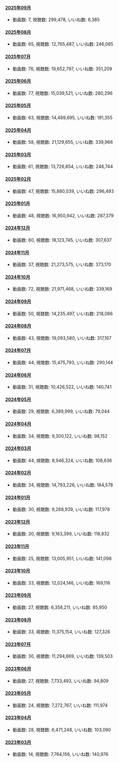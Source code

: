#### [2025年09月](videos/202509 "wikilink")

-   動画数: 7, 視聴数: 299,478, いいね数: 6,385

#### [2025年08月](videos/202508 "wikilink")

-   動画数: 65, 視聴数: 12,765,487, いいね数: 246,065

#### [2025年07月](videos/202507 "wikilink")

-   動画数: 76, 視聴数: 19,652,797, いいね数: 351,209

#### [2025年06月](videos/202506 "wikilink")

-   動画数: 77, 視聴数: 15,039,521, いいね数: 280,296

#### [2025年05月](videos/202505 "wikilink")

-   動画数: 63, 視聴数: 14,489,695, いいね数: 191,355

#### [2025年04月](videos/202504 "wikilink")

-   動画数: 58, 視聴数: 21,129,655, いいね数: 339,966

#### [2025年03月](videos/202503 "wikilink")

-   動画数: 61, 視聴数: 13,726,854, いいね数: 246,744

#### [2025年02月](videos/202502 "wikilink")

-   動画数: 47, 視聴数: 15,880,039, いいね数: 296,493

#### [2025年01月](videos/202501 "wikilink")

-   動画数: 48, 視聴数: 16,950,942, いいね数: 287,379

#### [2024年12月](videos/202412 "wikilink")

-   動画数: 60, 視聴数: 18,123,745, いいね数: 307,637

#### [2024年11月](videos/202411 "wikilink")

-   動画数: 37, 視聴数: 21,273,575, いいね数: 373,170

#### [2024年10月](videos/202410 "wikilink")

-   動画数: 72, 視聴数: 21,971,468, いいね数: 339,169

#### [2024年09月](videos/202409 "wikilink")

-   動画数: 50, 視聴数: 14,235,497, いいね数: 218,086

#### [2024年08月](videos/202408 "wikilink")

-   動画数: 43, 視聴数: 19,093,580, いいね数: 317,167

#### [2024年07月](videos/202407 "wikilink")

-   動画数: 44, 視聴数: 15,475,793, いいね数: 290,144

#### [2024年06月](videos/202406 "wikilink")

-   動画数: 31, 視聴数: 10,426,522, いいね数: 140,741

#### [2024年05月](videos/202405 "wikilink")

-   動画数: 29, 視聴数: 6,389,999, いいね数: 79,044

#### [2024年04月](videos/202404 "wikilink")

-   動画数: 34, 視聴数: 9,300,122, いいね数: 98,152

#### [2024年03月](videos/202403 "wikilink")

-   動画数: 44, 視聴数: 8,946,324, いいね数: 108,636

#### [2024年02月](videos/202402 "wikilink")

-   動画数: 34, 視聴数: 14,793,226, いいね数: 184,578

#### [2024年01月](videos/202401 "wikilink")

-   動画数: 30, 視聴数: 9,268,939, いいね数: 117,978

#### [2023年12月](videos/202312 "wikilink")

-   動画数: 30, 視聴数: 9,163,399, いいね数: 118,832

#### [2023年11月](videos/202311 "wikilink")

-   動画数: 25, 視聴数: 13,005,951, いいね数: 141,098

#### [2023年10月](videos/202310 "wikilink")

-   動画数: 33, 視聴数: 12,024,146, いいね数: 169,116

#### [2023年09月](videos/202309 "wikilink")

-   動画数: 27, 視聴数: 6,358,211, いいね数: 85,950

#### [2023年08月](videos/202308 "wikilink")

-   動画数: 33, 視聴数: 11,375,154, いいね数: 127,326

#### [2023年07月](videos/202307 "wikilink")

-   動画数: 30, 視聴数: 11,294,869, いいね数: 139,503

#### [2023年06月](videos/202306 "wikilink")

-   動画数: 27, 視聴数: 7,733,493, いいね数: 94,809

#### [2023年05月](videos/202305 "wikilink")

-   動画数: 24, 視聴数: 7,272,767, いいね数: 111,974

#### [2023年04月](videos/202304 "wikilink")

-   動画数: 28, 視聴数: 6,471,248, いいね数: 103,090

#### [2023年03月](videos/202303 "wikilink")

-   動画数: 14, 視聴数: 7,764,156, いいね数: 140,976


